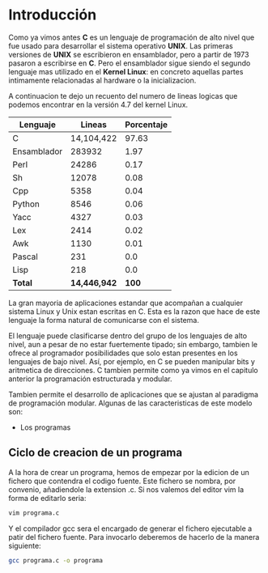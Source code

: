 # Introducción
Como ya vimos antes **C** es un lenguaje de programación de alto nivel que fue usado para desarrollar el sistema operativo **UNIX**. Las primeras versiones de **UNIX** se escribieron en ensamblador, pero a partir de 1973 pasaron a escribirse en **C**. Pero el ensamblador sigue siendo el segundo lenguaje mas utilizado en el **Kernel Linux**: en concreto aquellas partes intimamente relacionadas al hardware o la inicializacion.

A continuacion te dejo un recuento del numero de lineas logicas que podemos encontrar en la versión 4.7 del kernel Linux.

| **Lenguaje** | **Lineas** | **Porcentaje** |
| -- | -- | -- |
| C | 14,104,422 | 97.63 |
| Ensamblador | 283932 | 1.97 |
| Perl | 24286 | 0.17 |
| Sh | 12078 | 0.08 |
| Cpp | 5358 | 0.04 |
| Python | 8546 | 0.06 |
| Yacc | 4327 | 0.03 |
| Lex | 2414 | 0.02 |
| Awk | 1130 | 0.01 |
| Pascal | 231 | 0.0 |
| Lisp | 218 | 0.0 |
| **Total** | **14,446,942** | **100** |

La gran mayoria de aplicaciones estandar que acompañan a cualquier sistema Linux y Unix estan escritas en C. Esta es la razon que hace de este lenguaje la forma natural de comunicarse con el sistema.

El lenguaje puede clasificarse dentro del grupo de los lenguajes de alto nivel, aun a pesar de no estar fuertemente tipado; sin embargo, tambien le ofrece al programador posibilidades que solo estan presentes en los lenguajes de bajo nivel. Así, por ejemplo, en C se pueden manipular bits y aritmetica de direcciones. C tambien permite como ya vimos en el capitulo anterior la programación estructurada y modular.

Tambien permite el desarrollo de aplicaciones que se ajustan al paradigma de programación modular. Algunas de las caracteristicas de este modelo son:

- Los programas 

## Ciclo de creacion de un programa
A la hora de crear un programa, hemos de empezar por la edicion de un fichero que contendra el codigo fuente. Este fichero se nombra, por convenio, añadiendole la extension .c. Si nos valemos del editor vim la forma de editarlo seria:

```bash
vim programa.c
```
Y el compilador gcc sera el encargado de generar el fichero ejecutable a patir del fichero fuente. Para invocarlo deberemos de hacerlo de la manera siguiente:

```bash
gcc programa.c -o programa
```
